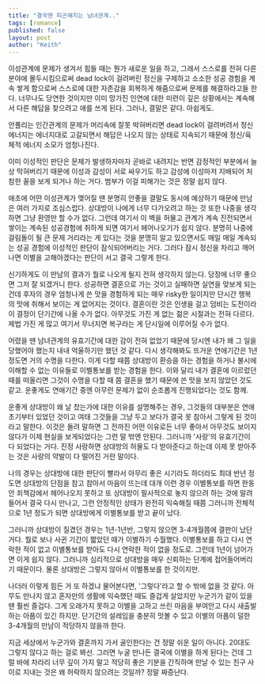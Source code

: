 ```yaml
---
title: "결국엔 피곤해지는 남녀관계.."
tags: [romance]
published: false
layout: post
author: "Keith"
---
```


이성관계에 문제가 생겨서 힘들 때는 뭔가 새로운 일을 하고, 그래서 스스로를 전혀 다른 분야에 몰두시킴으로써 dead lock이 걸려버린 정신을 구제하고 소소한 성공 경험을 계속 쌓게 함으로써 스스로에 대한 자존감을 회복하게 해줌으로써 문제를 해결하라고들 한다. 너무나도 당연한 것이지만 이미 망가진 인연에 대한 미련이 깊은 상황에서는 계속해서 다른 해답을 찾으려고 애를 쓰게 된다. 그러나, 결말은 같다. 아쉽게도.

안풀리는 인간관계의 문제가 머리속에 잘못 박혀버리면 dead lock이 걸려버려서 정신 에너지는 에너지대로 고갈되면서 해답은 나오지 않는 상태로 지속되기 때문에 정신/육체적 에너지 소모가 엄청나진다. 

이미 이성적인 판단은 문제가 발생하자마자 곧바로 내려지는 반면 감정적인 부분에서 늘상 막혀버리기 때문에 이성과 감성이 서로 싸우기도 하고 감성에 이성마저 지배되어 처참한 꼴을 보게 되거나 하는 거다. 범부가 이걸 피해가는 것은 정말 쉽지 않다. 

애초에 어떤 이성관계가 맺어질 땐 분명히 안좋을 결말도 동시에 예상하기 때문에 만남은 여러 가지로 조심스럽다. 상대방이 나에게 너무 다가오려고 하는 것 또한 나중을 생각하면 그냥 환영만 할 수가 없다. 그런데 여기서 이 벽을 허물고 관계가 계속 진전되면서 쌓이는 계속된 성공경험에 취하게 되면 여기서 헤어나오기가 쉽지 않다. 분명히 나중에 걸림돌이 될 큰 문제 거리라는 게 있다는 것을 분명히 알고 있으면서도 매일 매일 계속되는 성공 경험에 이성적인 판단이 잠식되어버리는 거다. 그러다 잠시 정신을 차리고 깨어나면 이별을 고해야겠다는 판단이 서고 결국 그렇게 한다. 

신기하게도 이 만남의 결과가 뭘로 나오게 될지 전혀 생각하지 않는다. 당장에 너무 좋으면 그저 잘 되겠거니 한다. 성공하면 결혼으로 가는 것이고 실패하면 실연을 맞보게 되는 건데 후자의 경우 엄청나게 쓴 맛을 경험하게 되는 매우 risky한 일이지만 단시간 행복의 맛에 취해서 보이는 게 없어지는 것이다. 결혼이란 것은 인생을 걸고 덤비는 도전이라 이 결정이 단기간에 나올 수가 없다. 아무것도 가진 게 없는 젊은 시절과는 전혀 다르다. 제법 가진 게 많고 여기서 무너지면 복구라는 게 단시일에 이루어질 수가 없다. 

어렸을 땐 남녀관계의 유효기간에 대한 감이 전혀 없었기 때문에 당시엔 내가 왜 그 일을 당했어야 했는지 내내 억울하기만 했던 것 같다. 다시 생각해봐도 뜨거운 연애기간은 1년 정도면 거의 수명을 다한다. 이게 다할 때쯤 상대방이 환승을 하는 경험을 하거나 불시에 이해할 수 없는 이유들로 이별통보를 받는 경험을 한다. 이와 달리 내가 결혼에 이르렀던 때를 떠올리면 그것이 수명을 다할 때 쯤 결혼을 했기 때문에 쓴 맛을 보지 않았던 것도 같고. 운좋게도 연애기간 중엔 아무런 문제가 없이 순조롭게 진행되었다는 것도 함께.

운좋게 상대방이 왜 날 찼는가에 대한 이유를 설명해주는 경우, 그것들의 대부분은 연애 초기부터 있었던 것이고 여태 그것들을 그냥 두고 보다가 결국 못 참아서 그렇게 된 것이라고 말한다. 이것은 돌려 말하면 그 전까진 어떤 이유로든 너무 좋아서 아무것도 보이지 않다가 이제 현실을 보게되었다는 그런 말 밖엔 안된다. 그러니까 '사랑'의 유효기간이 다 되었다는 거다. 진정 사랑하면 상대방의 허물도 다 받아준다고 하는데 이제 못 받아주는 것은 사랑의 약발이 다 떨어진 거란 말이다.

나의 경우는 상대방에 대한 판단이 빨라서 아무리 좋은 시기라도 하더라도 최대 반년 정도면 상대방의 단점을 참고 참아서 마음이 뜨는데 대개 이런 경우 이별통보를 하면 한동안 죄책감에서 헤어나오지 못하고 또 상대방이 필사적으로 놓지 않으려 하는 것에 말려들어서 결국 다시 만나고, 그런 안정적인 상태가 완전히 익숙해질 때쯤 그러니까 전체적으로 1년 정도가 되면 상대방에게 이별통보를 받고 끝이 났다.

그러니까 상대방이 질겼던 경우는 1년-1년반, 그렇지 않으면 3-4개월쯤에 결판이 났단 거다. 뭘로 보나 사귄 기간이 짧았던 때가 이별하기 수월했다. 이별통보를 하고 다시 연락한 적이 없고 이별통보를 받아도 다시 연락한 적이 없을 정도로. 그런데 1년이 넘어가면 이게 쉽지 않다. 그러니까 심리적으로 상대방을 매우 신뢰하는 단계에 접어들어버리기 때문이다. 물론 상대방은 그렇지 않아서 이별통보를 한 것이지만.

나더러 이렇게 힘든 거 또 하겠냐 물어본다면, '그렇다'라고 할 수 밖에 없을 것 같다. 아무도 만나지 않고 혼자만의 생활에 익숙했던 때도 즐겁게 살았지만 누군가가 같이 있을 땐 훨씬 즐겁다. 그게 오래가지 못하고 이별을 고하고 쓰린 마음을 부여안고 다시 새출발 하는 아픔이 있긴 하지만. 단기간의 설레임을 충분히 맛볼 수 있고 이별의 아픔이 덜한 3-4개월의 만남이 적당하지 않을까 한다. 

지금 세상에서 누군가와 결혼까지 가서 골인한다는 건 정말 쉬운 일이 아니다. 20대도 그렇지 않다고 하는 걸로 봐선. 그러면 누굴 만나든 결국에 이별을 하게 된다는 건데 그럴 바에 차라리 너무 깊이 가지 말고 적당히 좋은 기분을 간직하며 만날 수 있는 친구 사이로 지내는 것은 왜 허락하지 않으려는 것일까? 정말 짜증난다.
